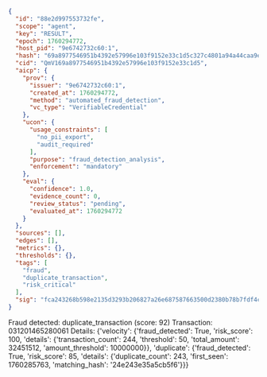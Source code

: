 ```json
{
  "id": "88e2d997553732fe",
  "scope": "agent",
  "key": "RESULT",
  "epoch": 1760294772,
  "host_pid": "9e6742732c60:1",
  "hash": "69a8977546951b4392e57996e103f9152e33c1d5c327c4801a94a44caa9e2727",
  "cid": "QmV169a8977546951b4392e57996e103f9152e33c1d5",
  "aicp": {
    "prov": {
      "issuer": "9e6742732c60:1",
      "created_at": 1760294772,
      "method": "automated_fraud_detection",
      "vc_type": "VerifiableCredential"
    },
    "ucon": {
      "usage_constraints": [
        "no_pii_export",
        "audit_required"
      ],
      "purpose": "fraud_detection_analysis",
      "enforcement": "mandatory"
    },
    "eval": {
      "confidence": 1.0,
      "evidence_count": 0,
      "review_status": "pending",
      "evaluated_at": 1760294772
    }
  },
  "sources": [],
  "edges": [],
  "metrics": {},
  "thresholds": {},
  "tags": [
    "fraud",
    "duplicate_transaction",
    "risk_critical"
  ],
  "sig": "fca243268b598e2135d3293b206827a26e687587663500d2380b78b7fdf4c880"
}
```

Fraud detected: duplicate_transaction (score: 92)
Transaction: 031201465280061
Details: {'velocity': {'fraud_detected': True, 'risk_score': 100, 'details': {'transaction_count': 244, 'threshold': 50, 'total_amount': 32451512, 'amount_threshold': 10000000}}, 'duplicate': {'fraud_detected': True, 'risk_score': 85, 'details': {'duplicate_count': 243, 'first_seen': 1760285763, 'matching_hash': '24e243e35a5cb5f6'}}}
